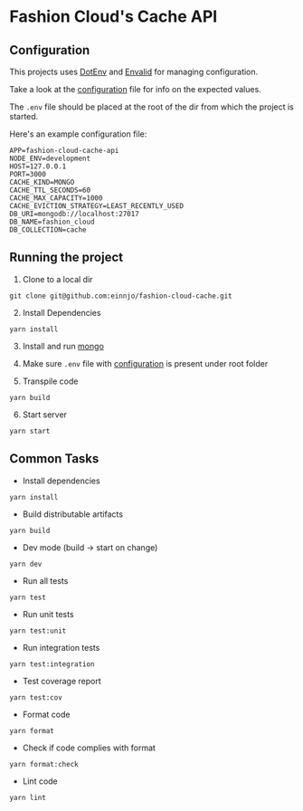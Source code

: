 # Fashion Cloud's Cache API

## Configuration

This projects uses [DotEnv](https://github.com/motdotla/dotenv#readme) and [Envalid](https://github.com/af/envalid#readme) for managing configuration.

Take a look at the [configuration](src/config.ts) file for info on the expected values.

The `.env` file should be placed at the root of the dir from which the project is started.

Here's an example configuration file:

```
APP=fashion-cloud-cache-api
NODE_ENV=development
HOST=127.0.0.1
PORT=3000
CACHE_KIND=MONGO
CACHE_TTL_SECONDS=60
CACHE_MAX_CAPACITY=1000
CACHE_EVICTION_STRATEGY=LEAST_RECENTLY_USED
DB_URI=mongodb://localhost:27017
DB_NAME=fashion_cloud
DB_COLLECTION=cache
```

## Running the project

1.  Clone to a local dir

```
git clone git@github.com:einnjo/fashion-cloud-cache.git
```

2. Install Dependencies

```
yarn install
```

3. Install and run [mongo](https://docs.mongodb.com/manual/tutorial/getting-started/)

4. Make sure `.env` file with [configuration](##configuration) is present under root folder

5. Transpile code

```
yarn build
```

6. Start server

```
yarn start
```

## Common Tasks

-   Install dependencies

```
yarn install
```

-   Build distributable artifacts

```
yarn build
```

-   Dev mode (build -> start on change)

```
yarn dev
```

-   Run all tests

```
yarn test
```

-   Run unit tests

```
yarn test:unit
```

-   Run integration tests

```
yarn test:integration
```

-   Test coverage report

```
yarn test:cov
```

-   Format code

```
yarn format
```

-   Check if code complies with format

```
yarn format:check
```

-   Lint code

```
yarn lint
```
